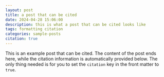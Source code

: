 ```yaml
---
layout: post
title: a post that can be cited
date: 2024-04-28 15:06:00
description: this is what a post that can be cited looks like
tags: formatting citation
categories: sample-posts
citation: true
---
```


This is an example post that can be cited. The content of the post ends here, while the citation information is automatically provided below. The only thing needed is for you to set the `citation` key in the front matter to `true`.